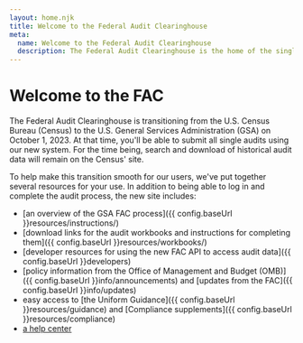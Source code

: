 ```yaml
---
layout: home.njk
title: Welcome to the Federal Audit Clearinghouse
meta:
  name: Welcome to the Federal Audit Clearinghouse
  description: The Federal Audit Clearinghouse is the home of the single audit process for the federal government awards system.
---
```


# Welcome to the FAC

The Federal Audit Clearinghouse is transitioning from the U.S. Census Bureau (Census) to the U.S. General Services Administration (GSA) on October 1, 2023. At that time, you'll be able to submit all single audits using our new system. For the time being, search and download of historical audit data will remain on the Census' site.

To help make this transition smooth for our users, we've put together several resources for your use. In addition to being able to log in and complete the audit process, the new site includes:
- [an overview of the GSA FAC process]({{ config.baseUrl }}resources/instructions/)
- [download links for the audit workbooks and instructions for completing them]({{ config.baseUrl }}resources/workbooks/)
- [developer resources for using the new FAC API to access audit data]({{ config.baseUrl }}developers)
- [policy information from the Office of Management and Budget (OMB)]({{ config.baseUrl }}info/announcements) and [updates from the FAC]({{ config.baseUrl }}info/updates)
- easy access to [the Uniform Guidance]({{ config.baseUrl }}resources/guidance) and [Compliance supplements]({{ config.baseUrl }}resources/compliance)
- [a help center](https://support.fac.gov/hc/en-us)